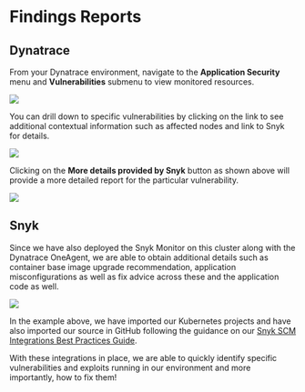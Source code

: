 # Findings Reports

## Dynatrace

From your Dynatrace environment, navigate to the **Application Security** menu and **Vulnerabilities** submenu to view monitored resources.

![](https://partner-workshop-assets.s3.us-east-2.amazonaws.com/dynatrace-vuln-01.png)

You can drill down to specific vulnerabilities by clicking on the link to see additional contextual information such as affected nodes and link to Snyk for details.

![](https://partner-workshop-assets.s3.us-east-2.amazonaws.com/dynatrace-vuln-02.png)

Clicking on the **More details provided by Snyk** button as shown above will provide a more detailed report for the particular vulnerability.

![](https://partner-workshop-assets.s3.us-east-2.amazonaws.com/dynatrace-vuln-03.png)

## Snyk

Since we have also deployed the Snyk Monitor on this cluster along with the Dynatrace OneAgent, we are able to obtain additional details such as container base image upgrade recommendation, application misconfigurations as well as fix advice across these and the application code as well.

![](https://partner-workshop-assets.s3.us-east-2.amazonaws.com/snyk-vulns-01.png)

In the example above, we have imported our Kubernetes projects and have also imported our source in GitHub following the guidance on our [Snyk SCM Integrations Best Practices Guide](https://support.snyk.io/hc/en-us/articles/360018010597-Snyk-SCM-integration-good-practices).

With these integrations in place, we are able to quickly identify specific vulnerabilities and exploits running in our environment and more importantly, how to fix them!
